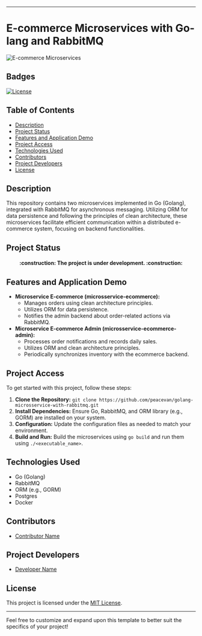
---

# E-commerce Microservices with Go-lang and RabbitMQ

![E-commerce Microservices](https://example.com/e-commerce-microservices.jpg)

## Badges
[![License](https://img.shields.io/badge/license-MIT-blue.svg)](https://github.com/peacevan/golang-microsservice-with-rabbitmq/blob/main/LICENSE)

## Table of Contents
- [Description](#description)
- [Project Status](#project-status)
- [Features and Application Demo](#features-and-application-demo)
- [Project Access](#project-access)
- [Technologies Used](#technologies-used)
- [Contributors](#contributors)
- [Project Developers](#project-developers)
- [License](#license)

## Description
This repository contains two microservices implemented in Go (Golang), integrated with RabbitMQ for asynchronous messaging. Utilizing ORM for data persistence and following the principles of clean architecture, these microservices facilitate efficient communication within a distributed e-commerce system, focusing on backend functionalities.

## Project Status

<h4 align="center"> 
    :construction:  The project is under development.  :construction:
</h4>

## Features and Application Demo
- **Microservice E-commerce (microsservice-ecommerce):**
  - Manages orders using clean architecture principles.
  - Utilizes ORM for data persistence.
  - Notifies the admin backend about order-related actions via RabbitMQ.
- **Microservice E-commerce Admin (microsservice-ecommerce-admin):**
  - Processes order notifications and records daily sales.
  - Utilizes ORM and clean architecture principles.
  - Periodically synchronizes inventory with the ecommerce backend.

## Project Access
To get started with this project, follow these steps:
1. **Clone the Repository:** `git clone https://github.com/peacevan/golang-microsservice-with-rabbitmq.git`
2. **Install Dependencies:** Ensure Go, RabbitMQ, and ORM library (e.g., GORM) are installed on your system.
3. **Configuration:** Update the configuration files as needed to match your environment.
4. **Build and Run:** Build the microservices using `go build` and run them using `./<executable_name>`.

## Technologies Used
- Go (Golang)
- RabbitMQ
- ORM (e.g., GORM)
- Postgres
- Docker

## Contributors
- [Contributor Name](https://github.com/username)

## Project Developers
- [Developer Name](https://github.com/username)

## License
This project is licensed under the [MIT License](LICENSE).

---

Feel free to customize and expand upon this template to better suit the specifics of your project!
